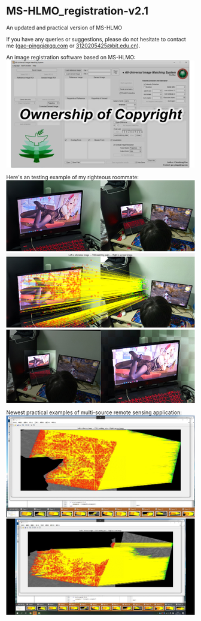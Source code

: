 # MS-HLMO_registration-v2.1

An updated and practical version of MS-HLMO

If you have any queries or suggestions, please do not hesitate to contact me (gao-pingqi@qq.com or 3120205425@bit.edu.cn).

An image registration software based on MS-HLMO:
![image](software.png)

Here's an testing example of my righteous roommate:
![image](Righteous_Roommate.jpg)

Newest practical examples of multi-source remote sensing application:
![image](new_example1.png)
![image](new_example2.png)
